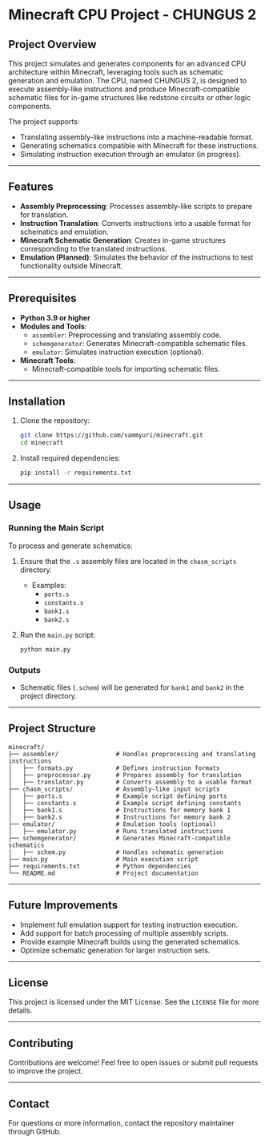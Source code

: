 # Minecraft CPU Project - CHUNGUS 2

## Project Overview
This project simulates and generates components for an advanced CPU architecture within Minecraft, leveraging tools such as schematic generation and emulation. The CPU, named CHUNGUS 2, is designed to execute assembly-like instructions and produce Minecraft-compatible schematic files for in-game structures like redstone circuits or other logic components.

The project supports:
- Translating assembly-like instructions into a machine-readable format.
- Generating schematics compatible with Minecraft for these instructions.
- Simulating instruction execution through an emulator (in progress).

---

## Features
- **Assembly Preprocessing**: Processes assembly-like scripts to prepare for translation.
- **Instruction Translation**: Converts instructions into a usable format for schematics and emulation.
- **Minecraft Schematic Generation**: Creates in-game structures corresponding to the translated instructions.
- **Emulation (Planned)**: Simulates the behavior of the instructions to test functionality outside Minecraft.

---

## Prerequisites
- **Python 3.9 or higher**
- **Modules and Tools**:
  - `assembler`: Preprocessing and translating assembly code.
  - `schemgenerator`: Generates Minecraft-compatible schematic files.
  - `emulator`: Simulates instruction execution (optional).
- **Minecraft Tools**:
  - Minecraft-compatible tools for importing schematic files.

---

## Installation
1. Clone the repository:
   ```bash
   git clone https://github.com/sammyuri/minecraft.git
   cd minecraft
   ```

2. Install required dependencies:
   ```bash
   pip install -r requirements.txt
   ```

---

## Usage
### Running the Main Script
To process and generate schematics:
1. Ensure that the `.s` assembly files are located in the `chasm_scripts` directory.
   - Examples:
     - `ports.s`
     - `constants.s`
     - `bank1.s`
     - `bank2.s`

2. Run the `main.py` script:
   ```bash
   python main.py
   ```

### Outputs
- Schematic files (`.schem`) will be generated for `bank1` and `bank2` in the project directory.

---

## Project Structure
```
minecraft/
├── assembler/                # Handles preprocessing and translating instructions
│   ├── formats.py            # Defines instruction formats
│   ├── preprocessor.py       # Prepares assembly for translation
│   ├── translator.py         # Converts assembly to a usable format
├── chasm_scripts/            # Assembly-like input scripts
│   ├── ports.s               # Example script defining ports
│   ├── constants.s           # Example script defining constants
│   ├── bank1.s               # Instructions for memory bank 1
│   ├── bank2.s               # Instructions for memory bank 2
├── emulator/                 # Emulation tools (optional)
│   ├── emulator.py           # Runs translated instructions
├── schemgenerator/           # Generates Minecraft-compatible schematics
│   ├── schem.py              # Handles schematic generation
├── main.py                   # Main execution script
├── requirements.txt          # Python dependencies
└── README.md                 # Project documentation
```

---

## Future Improvements
- Implement full emulation support for testing instruction execution.
- Add support for batch processing of multiple assembly scripts.
- Provide example Minecraft builds using the generated schematics.
- Optimize schematic generation for larger instruction sets.

---

## License
This project is licensed under the MIT License. See the `LICENSE` file for more details.

---

## Contributing
Contributions are welcome! Feel free to open issues or submit pull requests to improve the project.

---

## Contact
For questions or more information, contact the repository maintainer through GitHub.

